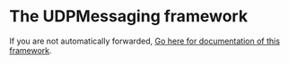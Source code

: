 # The UDPMessaging framework

If you are not automatically forwarded, [Go here for documentation of this framework](UDPMessaging/index.html).

<script type="text/javascript">
document.location="UDPMessaging/index.html";
</script>

